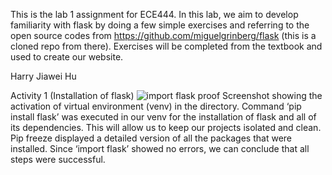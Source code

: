 This is the lab 1 assignment for ECE444. In this lab, we aim to develop familiarity with flask by doing a few simple exercises and referring to the open source codes from https://github.com/miguelgrinberg/flask (this is a cloned repo from there). Exercises will be completed from the textbook and used to create our website. 


Harry Jiawei Hu

Activity 1 (Installation of flask)
![import flask proof](https://github.com/HarryHuCodes/ECE444-F2023-Lab1/assets/48864969/23833ee9-c6a8-42de-90fc-34549188d848)
Screenshot showing the activation of virtual environment (venv) in the directory.  Command ‘pip install flask’ was executed in our venv for the installation of flask and all of its dependencies. This will allow us to keep our projects isolated and clean. Pip freeze displayed a detailed version of all the packages that were installed. Since ‘import flask’ showed no errors, we can conclude that all steps were successful.
